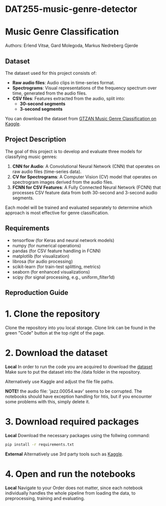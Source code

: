 # DAT255-music-genre-detector

# Music Genre Classification

Authors: Erlend Vitsø, Gard Molegoda, Markus Nedreberg Gjerde

## Dataset

The dataset used for this project consists of:

- **Raw audio files**: Audio clips in time-series format.
- **Spectrograms**: Visual representations of the frequency spectrum over time, generated from the audio files.
- **CSV files**: Features extracted from the audio, split into:
  - **30-second segments**
  - **3-second segments**

You can download the dataset from [GTZAN Music Genre Classification on Kaggle](https://www.kaggle.com/datasets/andradaolteanu/gtzan-dataset-music-genre-classification?resource=download).

## Project Description

The goal of this project is to develop and evaluate three models for classifying music genres:

1. **CNN for Audio**: A Convolutional Neural Network (CNN) that operates on raw audio files (time-series data).
2. **CV for Spectrograms**: A Computer Vision (CV) model that operates on spectrogram images derived from the audio files.
3. **FCNN for CSV Features**: A Fully Connected Neural Network (FCNN) that processes CSV feature data from both 30-second and 3-second audio segments.

Each model will be trained and evaluated separately to determine which approach is most effective for genre classification.

## Requirements

- tensorflow (for Keras and neural network models)
- numpy (for numerical operations)
- pandas (for CSV feature handling in FCNN)
- matplotlib (for visualization)
- librosa (for audio processing)
- scikit-learn (for train-test splitting, metrics)
- seaborn (for enhanced visualizations)
- scipy (for signal processing, e.g., uniform_filter1d)

## Reproduction Guide

# 1. Clone the repository

Clone the repository into you local storage.
Clone link can be found in the green "Code" button at the top right of the page.

# 2. Download the dataset

**Local**
In order to run the code you are acquired to download the [dataset](<(https://www.kaggle.com/datasets/andradaolteanu/gtzan-dataset-music-genre-classification?resource=download)>)
Make sure to put the dataset into the /data folder in the repository.

Alternatively use Kaggle and adjust the file file paths.

**NOTE!** the audio file: 'jazz.00054.wav' seems to be corrupted. The notebooks should have exception handling for htis, but if you encounter some problems with this, simply delete it.

# 3. Download required packages

**Local**
Download the necessary packages using the follwing command:

```bash
pip install -r requirements.txt
```

**External**
Alternatively use 3rd party tools such as [Kaggle](www.kaggle.com).

# 4. Open and run the notebooks

**Local**
Navigate to your
Order does not matter, since each notebook individually handles the whole pipeline from loading the data, to preprocessing, training and evaluating.
